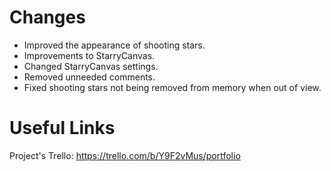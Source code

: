 # Changes
- Improved the appearance of shooting stars.
- Improvements to StarryCanvas.
- Changed StarryCanvas settings.
- Removed unneeded comments.
- Fixed shooting stars not being removed from memory when out of view.

# Useful Links
Project's Trello: https://trello.com/b/Y9F2vMus/portfolio